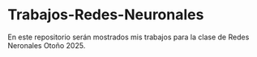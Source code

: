 # Trabajos-Redes-Neuronales
En este repositorio serán mostrados mis trabajos para la clase de Redes Neronales Otoño 2025.
